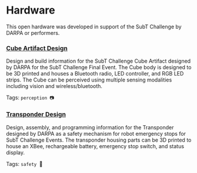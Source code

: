 # Hardware

This open hardware was developed in support of the SubT Challenge by DARPA or performers.

### [Cube Artifact Design](https://bitbucket.org/subtchallenge/cube_artifact_design)

Design and build information for the SubT Challenge Cube Artifact designed by DARPA for the SubT Challenge Final Event. 
The Cube body is designed to be 3D printed and houses a Bluetooth radio, LED controller, and RGB LED strips.
The Cube can be perceived using multiple sensing modalities including vision and wireless/bluetooth.

Tags: `perception 📷`

### [Transponder Design](https://bitbucket.org/subtchallenge/transponder_design)

Design, assembly, and programming information for the Transponder designed by DARPA as a safety mechanism for robot emergency stops for SubT Challenge Events. 
The transponder housing parts can be 3D printed to house an XBee, rechargeable battery, emergency stop switch, and status display.

Tags: `safety `:safety_vest:
